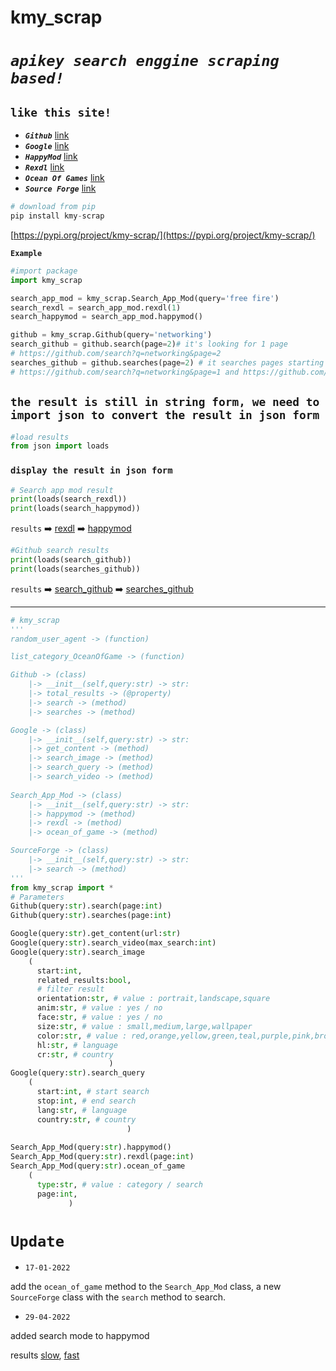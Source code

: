 # kmy_scrap

# *`apikey search enggine scraping based!`*


## **`like this site!`**

- **_`Github`_** [link](https://github.com/search?q=)
- **_`Google`_** [link](https://google.com/search?q=)
- **_`HappyMod`_** [link](https://www.happymod.com/?q=)
- **_`Rexdl`_** [link](https://www.rexdl.com)
- **_`Ocean Of Games`_** [link](http://oceanofgames.com/)
- **_`Source Forge`_** [link](https://sourceforge.net/)


```python
# download from pip
pip install kmy-scrap
```
[https://pypi.org/project/kmy-scrap/](https://pypi.org/project/kmy-scrap/)

**`Example`**

```python 
#import package
import kmy_scrap

search_app_mod = kmy_scrap.Search_App_Mod(query='free fire')
search_rexdl = search_app_mod.rexdl(1)
search_happymod = search_app_mod.happymod()

github = kmy_scrap.Github(query='networking')
search_github = github.search(page=2)# it's looking for 1 page 
# https://github.com/search?q=networking&page=2
searches_github = github.searches(page=2) # it searches pages starting from 1 to stop at the specified page
# https://github.com/search?q=networking&page=1 and https://github.com/search?q=networking&page=2
```

## ```the result is still in string form, we need to import json to convert the result in json form```
```python
#load results
from json import loads
```
### ```display the result in json form```

```python
# Search app mod result
print(loads(search_rexdl))
print(loads(search_happymod))
```
```results``` ➡️ [rexdl](response/search_app_mod.rexdl(1).json) ➡️ [happymod](response/search_app_mod.happymod().json)

```python
#Github search results
print(loads(search_github))
print(loads(searches_github))
```
```results``` ➡️ [search_github](response/github.search(page=2).json) ➡️ [searches_github](response/github.searches(page=2).json)
<hr>

```python
# kmy_scrap
'''
random_user_agent -> (function)

list_category_OceanOfGame -> (function)

Github -> (class)
    |-> __init__(self,query:str) -> str:
    |-> total_results -> (@property)
    |-> search -> (method)
    |-> searches -> (method)

Google -> (class)
    |-> __init__(self,query:str) -> str:
    |-> get_content -> (method)
    |-> search_image -> (method)
    |-> search_query -> (method)
    |-> search_video -> (method)
    
Search_App_Mod -> (class)
    |-> __init__(self,query:str) -> str:
    |-> happymod -> (method)
    |-> rexdl -> (method)
    |-> ocean_of_game -> (method)

SourceForge -> (class)
    |-> __init__(self,query:str) -> str:
    |-> search -> (method)
'''
from kmy_scrap import *
# Parameters
Github(query:str).search(page:int)
Github(query:str).searches(page:int)

Google(query:str).get_content(url:str)
Google(query:str).search_video(max_search:int)
Google(query:str).search_image
    (
      start:int,
      related_results:bool,
      # filter result
      orientation:str, # value : portrait,landscape,square
      anim:str, # value : yes / no
      face:str, # value : yes / no
      size:str, # value : small,medium,large,wallpaper
      color:str, # value : red,orange,yellow,green,teal,purple,pink,brown,gray,white,black
      hl:str, # language
      cr:str, # country
                      )
Google(query:str).search_query
    (
      start:int, # start search
      stop:int, # end search
      lang:str, # language
      country:str, # country
                          )
                                                    
Search_App_Mod(query:str).happymod()
Search_App_Mod(query:str).rexdl(page:int)
Search_App_Mod(query:str).ocean_of_game
    (
      type:str, # value : category / search
      page:int,
             )
```

# ```Update```

- ```17-01-2022``` 

add the ```ocean_of_game``` method to the ```Search_App_Mod``` class, a new ```SourceForge``` class with the ```search``` method to search.

- ```29-04-2022``` 

added search mode to happymod

results [slow](response/search_app_mod.happymod().json),  [fast](response/happymod_fast_m.json)
